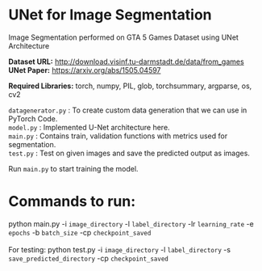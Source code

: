 # UNet for Image Segmentation

Image Segmentation performed on GTA 5 Games Dataset using UNet Architecture

<b>Dataset URL:</b> http://download.visinf.tu-darmstadt.de/data/from_games<br>
<b>UNet Paper:</b> https://arxiv.org/abs/1505.04597

<b>Required Libraries:</b> torch, numpy, PIL, glob, torchsummary, argparse, os, cv2

`datagenerator.py` : To create custom data generation that we can use in PyTorch Code.<br>
`model.py`  : Implemented U-Net architecture here.<br>
`main.py`   : Contains train, validation functions with metrics used for segmentation.<br>
`test.py`   : Test on given images and save the predicted output as images.<br>


Run `main.py` to start training the model.

# Commands to run:
python main.py -i `image_directory` -l `label_directory` -lr `learning_rate` -e `epochs` -b `batch_size` -cp `checkpoint_saved`
<br><br>
For testing:
python test.py -i `image_directory` -l `label_directory` -s `save_predicted_directory` -cp `checkpoint_saved`
